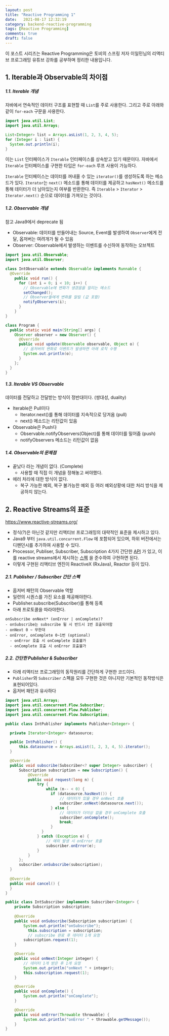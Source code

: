 ```yaml
---
layout: post
title: "Reactive Programming 1"
date:   2021-08-17 12:32:19
category: backend-reactive-programming
tags: [Reactive Programming]
comments: true
draft: false
---
```

이 포스트 시리즈는 Reactive Programming은 토비의 스프링 저자 이일민님의 리액티브 프로그래밍 유튜브 강좌를 공부하며 정리한 내용입니다. 

## 1. Iterable과 Observable의 차이점
##### 1.1. Iterable 개념
자바에서 연속적인 데이터 구조를 표현할 때 `List`를 주로 사용한다.
그리고 주로 아래와 같이 `for-each` 구문을 사용한다.

```java
import java.util.List;
import java.util.Arrays;

List<Integer> list = Arrays.asList(1, 2, 3, 4, 5);
for (Integer i : list) {
  System.out.println(i);
}
```

이는 `List` 인터페이스가 `Iterable` 인터페이스를 상속받고 있기 때문이다.
자바에서 `Iterable` 인터페이스를 구현한 타입은 `for-each` 루프 사용이 가능하다.

`Iterable` 인터페이스는 데이터를 꺼내올 수 있는 `iterator()`를 생성하도록 하는 메소드가 있다.
`Iterator`는 `next()` 메소드를 통해 데이터를 제공하고 `hasNext()` 메소드를 통해 데이터가 더 남아있는지 여부를 반환한다.
즉 `Iterable` > `Iterator` > `Iterator.next()` 순으로 데이터를 가져오는 것이다.


##### 1.2. Observable 개념
참고 Java9에서 deprecate 됨
- Observable: 데이터를 만들어내는 Source, Event를 발생하여 `Observer`에게 전달, 옵저버는 여려개가 될 수 있음
- Observer: Observable에서 발생하는 이벤트를 수신하여 동작하는 오브젝트

```java
import java.util.Observable;
import java.util.Observer;

class IntObservable extends Observable implements Runnable {
  @Override
    public void run() {
      for (int i = 0; i < 10; i++) {
        // Observable에 변화가 생겼음을 알리는 메소드
        setChanged();
        // Observer들에게 변화를 알림 (값 포함)
        notifyObservers(i);
      }
    }
}

class Program {
  public static void main(String[] args) {
    Observer observer = new Observer() {
      @Override
      public void update(Observable observable, Object o) {
        // 옵저버의 변화로 이벤트가 발생하면 아래 로직 수행
        System.out.println(o);
      }
    };
  }
}
```

##### 1.3. Iterable VS Observable
데이터를 전달하고 전달받는 방식이 정반대이다. (쌍대성, duality)
- Iterable은 Pull이다
  - Iterator.next()를 통해 데이터를 지속적으로 당겨옴 (pull)
  - next() 메소드는 리턴값이 있음  
- Observable은 Push다
  - Observable.notifyObservers(Object)를 통해 데이터를 밀어줌 (push)
  - notifyObservers 메소드는 리턴값이 없음

##### 1.4. Observable의 문제점
- 끝났다 라는 개념이 없다. (Complete)
  - 사용할 때 직접 이 개념을 정해놓고 써야했다.
- 에러 처리에 대한 방식이 없다.
  - 복구 가능한 예외, 복구 불가능한 예외 등 여러 예외상황에 대한 처리 방식을 제공하지 않는다.
    
## 2. Reactive Streams의 표준
https://www.reactive-streams.org/
- 정식(?)은 아닌것 같지만 리액티브 프로그래밍의 대략적인 표준을 제시하고 있다.
- Java9 부터 `java.util.concurrent.Flow` 에 포함되어 있으며, 하위 버전에서는 디펜던시를 추가하여 사용할 수 있다.   
- Processor, Publiser, Subscriber, Subscription 4가지 간단한 [API](https://www.reactive-streams.org/reactive-streams-1.0.3-javadoc/org/reactivestreams/package-summary.html) 가 있고, 
  이를 reactive streams에서 제시하는 [스펙](https://github.com/reactive-streams/reactive-streams-jvm/blob/v1.0.3/README.md#specification) 을 준수하여 구현하면 된다.
- 이렇게 구현된 리액티브 엔진이 ReactiveX (RxJava), Reactor 등이 있다.

##### 2.1. Publisher / Subscriber 간단 스펙
- 옵저버 패턴의 Observable 역할  
- 일련의 시퀀스를 가진 요소를 제공해야한다.
- Publisher.subscribe(Subscriber)를 통해 등록
- 아래 프로토콜을 따라야한다.
```
onSubscribe onNext* (onError | onComplete)?
- onSubscribe는 subscribe 될 시 반드시 1번 호출되야함
- onNext 0 ~ 무한대
- onError, onComplete 0~1번 (optional)
  - onError 호출 시 onComplete 호출불가
  - onComplete 호출 시 onError 호출불가 
```

##### 2.2. 간단한 Publisher & Subscriber
- 아래 리액티브 프로그래밍의 동작원리를 간단하게 구현한 코드이다.
- `Publisher`와 `Subscriber` 스펙을 모두 구현한 것은 아니지만 기본적인 동작방식은 표현되어있다.
- 옵저버 패턴과 유사하다
```java
import java.util.Arrays;
import java.util.concurrent.Flow.Subscriber;
import java.util.concurrent.Flow.Publisher;
import java.util.concurrent.Flow.Subscription;

public class IntPublisher implements Publisher<Integer> {

  private Iterator<Integer> datasource;

  public IntPublisher() {
      this.datasource = Arrays.asList(1, 2, 3, 4, 5).iterator();
  }

  @Override
  public void subscribe(Subscriber<? super Integer> subscriber) {
      Subscription subscription = new Subscription() {
          @Override
          public void request(long n) {
              try {
                  while (n-- < 0) {
                    if (datasource.hasNext()) {
                        // 데이터가 있을 경우 onNext 호출
                        subscriber.onNext(datasource.next());
                    } else {
                        // 데이터가 더이상 없을 경우 onComplete 호출
                        subscriber.onComplete();
                        break;
                    }
                }
              } catch (Exception e) {
                  // 예외 발생 시 onError 호출
                  subscriber.onError(e);
              }
          }
      };
      subscriber.onSubscribe(subscription);
  }
  
  @Override
  public void cancel() {
  }
}

public class IntSubscriber implements Subscriber<Integer> {
    private Subscription subscription;
    
    @Override
    public void onSubscribe(Subscription subscription) {
        System.out.println("onSubscribe");
    	  this.subscription = subscription;
    	  // subscribe 완료 후 데이터 1개 요청
        subscription.request(1);
    }

    @Override
    public void onNext(Integer integer) {
        // 데이터 1개 받은 후 1개 요청
        System.out.println("onNext " + integer);
        this.subscription.request(1);
    }

    @Override
    public void onComplete() {
        System.out.println("onComplete");
    }

    @Override
    public void onError(Throwable throwable) {
        System.out.println("onError " + throwable.getMessage());
    }
}
```